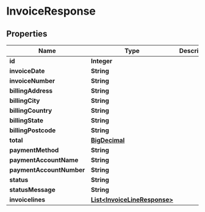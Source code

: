 # InvoiceResponse

## Properties
Name | Type | Description | Notes
------------ | ------------- | ------------- | -------------
**id** | **Integer** |  |  [optional]
**invoiceDate** | **String** |  |  [optional]
**invoiceNumber** | **String** |  |  [optional]
**billingAddress** | **String** |  |  [optional]
**billingCity** | **String** |  |  [optional]
**billingCountry** | **String** |  |  [optional]
**billingState** | **String** |  |  [optional]
**billingPostcode** | **String** |  |  [optional]
**total** | [**BigDecimal**](BigDecimal.md) |  |  [optional]
**paymentMethod** | **String** |  |  [optional]
**paymentAccountName** | **String** |  |  [optional]
**paymentAccountNumber** | **String** |  |  [optional]
**status** | **String** |  |  [optional]
**statusMessage** | **String** |  |  [optional]
**invoicelines** | [**List&lt;InvoiceLineResponse&gt;**](InvoiceLineResponse.md) |  |  [optional]
